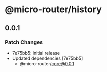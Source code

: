 # @micro-router/history

## 0.0.1

### Patch Changes

- 7e75bb5: initial release
- Updated dependencies [7e75bb5]
  - @micro-router/core@0.0.1

